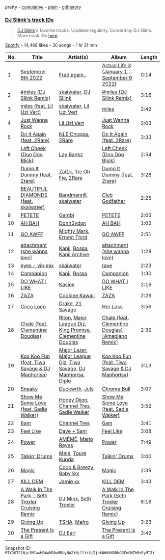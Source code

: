 pretty - [cumulative](/playlists/cumulative/37i9dQZF1DWWcE1aizqeXI.md) - [plain](/playlists/plain/37i9dQZF1DWWcE1aizqeXI) - [githistory](https://github.githistory.xyz/mackorone/spotify-playlist-archive/blob/main/playlists/plain/37i9dQZF1DWWcE1aizqeXI)

### [DJ Sliink's track IDs](https://open.spotify.com/playlist/37i9dQZF1DWWcE1aizqeXI)

> <a href="spotify:artist:0t9dGS12PMZmiJiZa9vpyk">DJ Sliink</a>'s favorite tracks\. Updated regularly\. Curated by DJ Sliink\. More track IDs <a href="spotify:genre:track\_id">here</a>.

[Spotify](https://open.spotify.com/user/spotify) - 14,468 likes - 30 songs - 1 hr 31 min

| No. | Title | Artist(s) | Album | Length |
|---|---|---|---|---|
| 1 | [September 9th 2022](https://open.spotify.com/track/6Gn4dzCMLeaVShpqhgwEM2) | [Fred again..](https://open.spotify.com/artist/4oLeXFyACqeem2VImYeBFe) | [Actual Life 3 \(January 1 \- September 9 2022\)](https://open.spotify.com/album/4O0noIPlmEkVFvyj7TOKpA) | 0:14 |
| 2 | [\#miles \(DJ Sliink Remix\)](https://open.spotify.com/track/4OWGtEwXCFTopkKyEZv0ur) | [skaiwater](https://open.spotify.com/artist/1URVdcNYXigvk6Dj0fHYOM), [DJ Sliink](https://open.spotify.com/artist/0t9dGS12PMZmiJiZa9vpyk) | [\#miles \(DJ Sliink Remix\)](https://open.spotify.com/album/6edZ2TEStQvGjvtTuv20mK) | 3:16 |
| 3 | [miles \(feat\. Lil Uzi Vert\)](https://open.spotify.com/track/2WgoeZDxLJvjEvlOupkr8D) | [skaiwater](https://open.spotify.com/artist/1URVdcNYXigvk6Dj0fHYOM), [Lil Uzi Vert](https://open.spotify.com/artist/4O15NlyKLIASxsJ0PrXPfz) | [miles](https://open.spotify.com/album/6lAOUk4uVgPOj9ny3TPoDO) | 2:42 |
| 4 | [Just Wanna Rock](https://open.spotify.com/track/4FyesJzVpA39hbYvcseO2d) | [Lil Uzi Vert](https://open.spotify.com/artist/4O15NlyKLIASxsJ0PrXPfz) | [Just Wanna Rock](https://open.spotify.com/album/2FD6g8bXEn2uQMYbeqqoCg) | 2:03 |
| 5 | [Do It Again \(feat\. 2Rare\)](https://open.spotify.com/track/5gAwpwuchaCGnJLlBMGBzp) | [NLE Choppa](https://open.spotify.com/artist/0ErzCpIMyLcjPiwT4elrtZ), [2Rare](https://open.spotify.com/artist/2GRDbUJRZwKzeiwxrjJdmQ) | [Do It Again \(feat\. 2Rare\)](https://open.spotify.com/album/5qPgB3OSDv3KfALFg1PZwe) | 3:33 |
| 6 | [Left Cheek \(Doo Doo Blick\)](https://open.spotify.com/track/1aKHgPHMKTJEmLkKmcbe3a) | [Lay Bankz](https://open.spotify.com/artist/4OVbrPbhvK46A1uXTU1u5F) | [Left Cheek \(Doo Doo Blick\)](https://open.spotify.com/album/2QCIxTKckQPH0slJpy7GV9) | 2:54 |
| 7 | [Dump It Dummy \(feat\. 2rare\)](https://open.spotify.com/track/7MODHYi60npkw5bgBStqV3) | [Zai1k](https://open.spotify.com/artist/2ORU5xiGsr9qfRKNvZ3UII), [Tre Oh Fie](https://open.spotify.com/artist/6cA0eTMEit4fD6ZbTNoG4p), [2Rare](https://open.spotify.com/artist/2GRDbUJRZwKzeiwxrjJdmQ) | [Dump It Dummy \(feat\. 2rare\)](https://open.spotify.com/album/7KgNMvzNbOs0LtO0dduZlt) | 3:28 |
| 8 | [BEAUTIFUL DIAMONDS \(feat\. skaiwater\)](https://open.spotify.com/track/45MeHMKhriHWIgtl7zAHWo) | [Bandmanrill](https://open.spotify.com/artist/2SyMN1PdSuQpZgrYXrkai1), [skaiwater](https://open.spotify.com/artist/1URVdcNYXigvk6Dj0fHYOM) | [Club Godfather](https://open.spotify.com/album/76B56iUllijLjhuH7XFqBi) | 2:25 |
| 9 | [PETETE](https://open.spotify.com/track/0z3bi63SNZ5ylyHOzb81Uq) | [Gambi](https://open.spotify.com/artist/1lB3I3SI30v2ZOpR4XQqzJ) | [PETETE](https://open.spotify.com/album/58vole57PvKhmHcY2JHBtk) | 2:03 |
| 10 | [AH BAH](https://open.spotify.com/track/3xaBmikNA88h9pR9JpOe3D) | [Donn3ydon](https://open.spotify.com/artist/1PIz4WJcWggjCTDMPmaozv) | [AH BAH](https://open.spotify.com/album/5uCZUkhtQ8r0s3L6ZeNP0c) | 1:02 |
| 11 | [GO AWFF](https://open.spotify.com/track/4mavsLIM2B5ZOrR5ob2xhZ) | [Mighty Mark](https://open.spotify.com/artist/1ZOrj4AfBAHarzErIezwhM), [Ernest Third](https://open.spotify.com/artist/1hISYBYZizLjUwbo3i2cK1) | [GO AWFF](https://open.spotify.com/album/69qJrlH9dK4UC1rATaULAW) | 2:51 |
| 12 | [attachment \(she wanna love\)](https://open.spotify.com/track/6pNa6wVEk5RdxRgGhab77S) | [Kanii](https://open.spotify.com/artist/1S82w4yw9TYIHZ889mPPaW), [Bossa](https://open.spotify.com/artist/1c7g2IlcGxfR51B2axtFbC), [Kanii Archive](https://open.spotify.com/artist/0FTGkFA0UcAfMR9f7p1djv) | [attachment \(she wanna love\)](https://open.spotify.com/album/4dfembGAqkVP5BAm2F8HAl) | 1:28 |
| 13 | [eyes \- vip mix](https://open.spotify.com/track/3SjHG35gKjNAJVtC63cGOi) | [skaiwater](https://open.spotify.com/artist/1URVdcNYXigvk6Dj0fHYOM) | [rave](https://open.spotify.com/album/00K2bUoUO3r54vyX6fB0qx) | 2:23 |
| 14 | [Companion](https://open.spotify.com/track/5gdTDWskPEc1QlJ4mukqBd) | [Kanii](https://open.spotify.com/artist/1S82w4yw9TYIHZ889mPPaW), [Bossa](https://open.spotify.com/artist/2zl7Hs6CM8FC2aoQibqk16) | [Companion](https://open.spotify.com/album/4WuPNxFbBAuY9wyc0C3ptV) | 1:30 |
| 15 | [DO WHAT I LIKE](https://open.spotify.com/track/1GT3KnokImz4D10rBqJAzc) | [Kasien](https://open.spotify.com/artist/5VFbrnGdINL3hcSOluMsCj) | [DO WHAT I LIKE](https://open.spotify.com/album/3tAHJW9YIWgXaFfXTTG4qD) | 2:16 |
| 16 | [ZAZA](https://open.spotify.com/track/64y0NPZeOIewgF413KARfy) | [Cookiee Kawaii](https://open.spotify.com/artist/0DbBBj0ScPumRqKXswGQH1) | [ZAZA](https://open.spotify.com/album/4hklCiWYHkGeRqgCGs7wRB) | 2:29 |
| 17 | [Circo Loco](https://open.spotify.com/track/7GeTsDIc5ykNB6lORO6Cee) | [Drake](https://open.spotify.com/artist/3TVXtAsR1Inumwj472S9r4), [21 Savage](https://open.spotify.com/artist/1URnnhqYAYcrqrcwql10ft) | [Her Loss](https://open.spotify.com/album/5MS3MvWHJ3lOZPLiMxzOU6) | 3:56 |
| 18 | [Chale \(feat\. Clementine Douglas\)](https://open.spotify.com/track/7xGLjK4cZNlx0yjbPr2Vx6) | [Riton](https://open.spotify.com/artist/7i9j813KFoSBMldGqlh2Z1), [Major League Djz](https://open.spotify.com/artist/0N3AcLTAS3vcx93PxN2Agb), [King Promise](https://open.spotify.com/artist/4tIKaxUmpXzshok2yCnwdf), [Clementine Douglas](https://open.spotify.com/artist/4DWuml4Jf6K81b5rAPwMb6) | [Chale \(feat\. Clementine Douglas\) \[Amapiano Remix\]](https://open.spotify.com/album/3iUbZxaLXYmebEMBwQCmDj) | 2:39 |
| 19 | [Koo Koo Fun \(feat\. Tiwa Savage & DJ Maphorisa\)](https://open.spotify.com/track/3mO0E6D3BsdBLjDCImi65H) | [Major Lazer](https://open.spotify.com/artist/738wLrAtLtCtFOLvQBXOXp), [Major League Djz](https://open.spotify.com/artist/0N3AcLTAS3vcx93PxN2Agb), [Tiwa Savage](https://open.spotify.com/artist/1hNaHKp2Za5YdOAG0WnRbc), [DJ Maphorisa](https://open.spotify.com/artist/0mMqD2uqwvCjFvlzo6ayGi), [Diplo](https://open.spotify.com/artist/5fMUXHkw8R8eOP2RNVYEZX) | [Koo Koo Fun \(feat\. Tiwa Savage & DJ Maphorisa\)](https://open.spotify.com/album/7iDZn6XFwYdbq6jGYNXnrj) | 3:13 |
| 20 | [Sneaky](https://open.spotify.com/track/6XkG4MmrybBwPUm2d4wD0c) | [Duckwrth](https://open.spotify.com/artist/6I3MElirhT5t6Kf7p0hGk9), [Juls](https://open.spotify.com/artist/7BIkk865pwBrSZetA8Izic) | [Chrome Bull](https://open.spotify.com/album/3IJE33ruLyvq3yCiJubw4g) | 3:07 |
| 21 | [Show Me Some Love \(feat\. Sadie Walker\)](https://open.spotify.com/track/4qUx0Q2kGLwjkweKThS3rj) | [Honey Dijon](https://open.spotify.com/artist/0XfQBWgzisaS9ltDV9bXAS), [Channel Tres](https://open.spotify.com/artist/4cUkGQyhLFqKHBtL58HYVp), [Sadie Walker](https://open.spotify.com/artist/0clxMTSb1Z3gtdx4A1SRwV) | [Show Me Some Love \(feat\. Sadie Walker\)](https://open.spotify.com/album/2eWGZxSgyBoixLT4t76AXI) | 3:52 |
| 22 | [6am](https://open.spotify.com/track/1lx452Y4CLMvIois88vwBr) | [Channel Tres](https://open.spotify.com/artist/4cUkGQyhLFqKHBtL58HYVp) | [6am](https://open.spotify.com/album/2pyGNsIfsvhBLb2GrQ9Orm) | 3:41 |
| 23 | [Feel Like](https://open.spotify.com/track/1Q3AAZ16QInVeIiiUbSKwR) | [Dave + Sam](https://open.spotify.com/artist/5C7HgyosSspofglYFe2UZf) | [Feel Like](https://open.spotify.com/album/2GnXAHduGMBnAjCWTDoQGl) | 3:08 |
| 24 | [Power](https://open.spotify.com/track/2fHtXQkRN2Mwp6nFTSxH9q) | [AMÉMÉ](https://open.spotify.com/artist/1txb9Qg5lJ3KATxPcIYyvO), [Mario Reyes](https://open.spotify.com/artist/0MNovidyopz59Kcu16ot3v) | [Power](https://open.spotify.com/album/2c8F3AAuXBYz3npCbBmFRO) | 7:49 |
| 25 | [Talkin' Drums](https://open.spotify.com/track/5qJm4xvRCOQ1zedunDnndW) | [Melé](https://open.spotify.com/artist/6EZO7Baz0SIFskWTO1GHqX), [Touré Kunda](https://open.spotify.com/artist/76ynyZUsg0vGxiQSWvQx5f) | [Talkin' Drums](https://open.spotify.com/album/5k6TCxCvcSpWdBpEoXBa2W) | 3:00 |
| 26 | [Magic](https://open.spotify.com/track/2TYjPIYOSoQ3Mu3ojzL0uD) | [Coco & Breezy](https://open.spotify.com/artist/0Adbm5kzcPUxFybf9fhjgG), [Baby Sol](https://open.spotify.com/artist/2f6oNClshLxDWI8rrVm6wQ) | [Magic](https://open.spotify.com/album/0LOQJEGmChTbhp9SH5FpLc) | 2:39 |
| 27 | [KILL DEM](https://open.spotify.com/track/5CE0k1VmTXgCtaa5L288LP) | [Jamie xx](https://open.spotify.com/artist/7A0awCXkE1FtSU8B0qwOJQ) | [KILL DEM](https://open.spotify.com/album/71iqkeqFNSiCgum1gPfeZo) | 3:43 |
| 28 | [A Walk In The Park \- Seth Troxler Cruising Remix](https://open.spotify.com/track/4stegoRgdLrI4H72VvzOPp) | [DJ Minx](https://open.spotify.com/artist/4PTQtiKISN5iGNpbRVv02B), [Seth Troxler](https://open.spotify.com/artist/3JkLFcTej6tdwZoQT6Nx4B) | [A Walk In The Park \(Seth Troxler Cruising Remix\)](https://open.spotify.com/album/1lhwvgyb8kbJ7QHVz91FEt) | 6:16 |
| 29 | [Giving Up](https://open.spotify.com/track/61rELAKbEKXdidjxXviWd0) | [TSHA](https://open.spotify.com/artist/2kLa7JZu4Ijdz1Gle2khZh), [Mafro](https://open.spotify.com/artist/2Y9v3pyVuYM0o8bSLAUUZm) | [Giving Up](https://open.spotify.com/album/2u0L2wbAbJAw5cx00Wk6zE) | 3:23 |
| 30 | [The Present Is a Gift](https://open.spotify.com/track/6Lp5QVSsAFVX3tSdQXmWG0) | [DJ Earl](https://open.spotify.com/artist/3Y6Xd3ZOlhkroMrz1Bmo0Y) | [The Present Is a Gift](https://open.spotify.com/album/1a3P5dc4h5NHeMd2PR1Rnz) | 3:42 |

Snapshot ID: `MTY2OTE1Njc3MCwwMDAwMDAwMDUyNWZiNjllYzVjZjhkNWNkNDNhOGFmOWZhMzEyMTJi`
